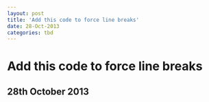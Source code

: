 ```yaml
---
layout: post
title: 'Add this code to force line breaks'
date: 28-Oct-2013
categories: tbd
---
```


# Add this code to force line breaks

## 28th October 2013

<p> </p>
